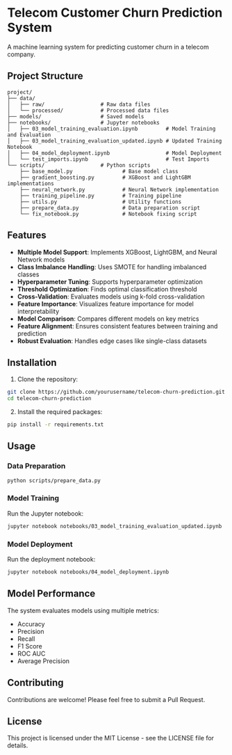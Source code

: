 # Telecom Customer Churn Prediction System

A machine learning system for predicting customer churn in a telecom company.

## Project Structure

```
project/
├── data/
│   ├── raw/                  # Raw data files
│   └── processed/            # Processed data files
├── models/                   # Saved models
├── notebooks/                # Jupyter notebooks
│   ├── 03_model_training_evaluation.ipynb         # Model Training and Evaluation
│   ├── 03_model_training_evaluation_updated.ipynb # Updated Training Notebook
│   ├── 04_model_deployment.ipynb                  # Model Deployment
│   └── test_imports.ipynb                         # Test Imports
└── scripts/                  # Python scripts
    ├── base_model.py                # Base model class
    ├── gradient_boosting.py         # XGBoost and LightGBM implementations
    ├── neural_network.py            # Neural Network implementation
    ├── training_pipeline.py         # Training pipeline
    ├── utils.py                     # Utility functions
    ├── prepare_data.py              # Data preparation script
    └── fix_notebook.py              # Notebook fixing script
```

## Features

- **Multiple Model Support**: Implements XGBoost, LightGBM, and Neural Network models
- **Class Imbalance Handling**: Uses SMOTE for handling imbalanced classes
- **Hyperparameter Tuning**: Supports hyperparameter optimization
- **Threshold Optimization**: Finds optimal classification threshold
- **Cross-Validation**: Evaluates models using k-fold cross-validation
- **Feature Importance**: Visualizes feature importance for model interpretability
- **Model Comparison**: Compares different models on key metrics
- **Feature Alignment**: Ensures consistent features between training and prediction
- **Robust Evaluation**: Handles edge cases like single-class datasets

## Installation

1. Clone the repository:
```bash
git clone https://github.com/yourusername/telecom-churn-prediction.git
cd telecom-churn-prediction
```

2. Install the required packages:
```bash
pip install -r requirements.txt
```

## Usage

### Data Preparation

```bash
python scripts/prepare_data.py
```

### Model Training

Run the Jupyter notebook:
```bash
jupyter notebook notebooks/03_model_training_evaluation_updated.ipynb
```

### Model Deployment

Run the deployment notebook:
```bash
jupyter notebook notebooks/04_model_deployment.ipynb
```

## Model Performance

The system evaluates models using multiple metrics:
- Accuracy
- Precision
- Recall
- F1 Score
- ROC AUC
- Average Precision

## Contributing

Contributions are welcome! Please feel free to submit a Pull Request.

## License

This project is licensed under the MIT License - see the LICENSE file for details.